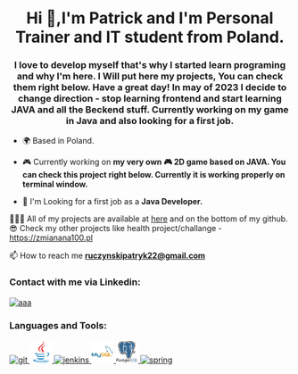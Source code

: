 <h1 align="center">Hi 👋,I'm Patrick and I'm Personal Trainer and IT student from Poland. </h1>
<h3 align="center">I love to develop myself that's why I started learn programing and why I'm here. I Will put here my projects, You can check them right below. Have a great day! In may of 2023 I decide to change direction - stop learning frontend and start learning JAVA and all the Beckend stuff. Currently working on my game in Java and also looking for a first job.</h3>

- 🌍 Based in Poland.
- 🎮 Currently working on **my very own 🎮 2D game based on JAVA. You can check this project right below. Currently it is working properly on terminal window.**
 
- 🔭 I'm Looking for a first job as a **Java Developer.**


👨🏼‍💻 All of my projects are available at [here](https://ruczynski.netlify.app) and on the bottom of my github.
<br>
😎 Check my other projects like health project/challange - https://zmianana100.pl

📫 How to reach me **ruczynskipatryk22@gmail.com**

<h3 align="left">Contact with me via Linkedin:</h3>
<p align="left">
<a href="https://www.linkedin.com/in/patryk-ruczyński-4ab5b6219/" target="blank"><img align="center" src="https://raw.githubusercontent.com/rahuldkjain/github-profile-readme-generator/master/src/images/icons/Social/linked-in-alt.svg" alt="aaa" height="30" width="40" /></a>
</p>

<h3 align="left">Languages and Tools:</h3>
<p align="left"> <a href="https://git-scm.com/" target="_blank" rel="noreferrer"> <img src="https://www.vectorlogo.zone/logos/git-scm/git-scm-icon.svg" alt="git" width="40" height="40"/> </a> <a href="https://www.java.com" target="_blank" rel="noreferrer"> <img src="https://raw.githubusercontent.com/devicons/devicon/master/icons/java/java-original.svg" alt="java" width="40" height="40"/> </a> <a href="https://www.jenkins.io" target="_blank" rel="noreferrer"> <img src="https://www.vectorlogo.zone/logos/jenkins/jenkins-icon.svg" alt="jenkins" width="40" height="40"/> </a> <a href="https://www.mysql.com/" target="_blank" rel="noreferrer"> <img src="https://raw.githubusercontent.com/devicons/devicon/master/icons/mysql/mysql-original-wordmark.svg" alt="mysql" width="40" height="40"/> </a> <a href="https://www.postgresql.org" target="_blank" rel="noreferrer"> <img src="https://raw.githubusercontent.com/devicons/devicon/master/icons/postgresql/postgresql-original-wordmark.svg" alt="postgresql" width="40" height="40"/> </a> <a href="https://spring.io/" target="_blank" rel="noreferrer"> <img src="https://www.vectorlogo.zone/logos/springio/springio-icon.svg" alt="spring" width="40" height="40"/> </a> </p>
